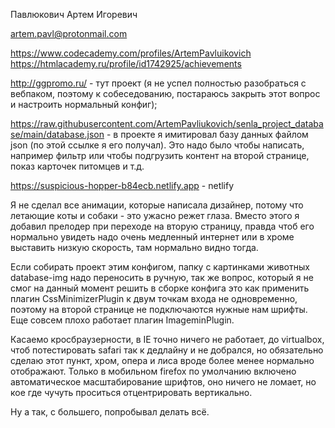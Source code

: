 Павлюкович Артем Игоревич

artem.pavl@protonmail.com

https://www.codecademy.com/profiles/ArtemPavluikovich
https://htmlacademy.ru/profile/id1742925/achievements

http://ggpromo.ru/ - тут проект (я не успел полностью разобраться с вебпаком, 
поэтому к собеседованию, постараюсь закрыть этот вопрос и настроить нормальный конфиг);

https://raw.githubusercontent.com/ArtemPavliukovich/senla_project_database/main/database.json - в проекте я
имитировал базу данных файлом json (по этой ссылке я его получал). Это надо было чтобы написать, например
фильтр или чтобы подгрузить контент на второй странице, показ карточек питомцев и т.д.

https://suspicious-hopper-b84ecb.netlify.app - netlify

Я не сделал все анимации, которые написала дизайнер, потому что летающие коты и собаки - это ужасно режет глаза.
Вместо этого я добавил прелодер при переходе на вторую страницу, правда чтоб его нормально увидеть надо очень 
медленный интернет или в хроме выставить низкую скорость, там нормально видно тогда.

Если собирать проект этим конфигом, папку с картинками животных database-img надо переносить в ручную, так же
вопрос, который я не смог на данный момент решить в сборке конфига это как применить плагин CssMinimizerPlugin
к двум точкам входа не одновременно, поэтому на второй странице не подключаются нужные нам шрифты. Еще совсем 
плохо работает плагин ImageminPlugin. 

Касаемо кросбраузерности, в IE точно ничего не работает, до virtualbox, чтоб потестировать safari так к дедлайну
и не добрался, но обязательно сделаю этот пункт, хром, опера и лиса вроде более менее нормально отображают.
Только в мобильном firefox по умолчанию включено автоматическое масштабирование шрифтов, оно ничего не ломает, но 
кое где чучуть проситься отцентрировать вертикально.

Ну а так, с большего, попробывал делать всё.